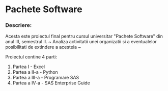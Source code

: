 # Pachete Software
### Descriere:
Acesta este proiectul final pentru cursul universitar "Pachete Software" din anul III, semestrul II.
~ Analiza activitatii unei organizatii si a eventualelor posibilitati de extindere a acesteia ~
<!-- This is the final project for the "Software Packages" course from year III, semester II at university. -->
Proiectul contine 4 parti:
1. Partea I - Excel
2. Partea a II-a - Python
3. Partea a III-a - Programare SAS
4. Partea a IV-a - SAS Enterprise Guide

